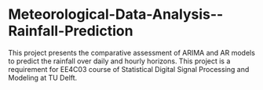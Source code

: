 # Meteorological-Data-Analysis--Rainfall-Prediction
This project presents the comparative assessment of ARIMA and AR models to predict the rainfall over daily and hourly horizons. This project is a requirement for EE4C03 course of Statistical Digital Signal Processing and Modeling at TU Delft. 
